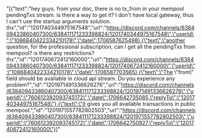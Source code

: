 "[{\"text\":\"hey guys. from your doc, there is no tx_from in your mempool pendingTxs stream. is there a way to get it? I don't have local gateway, thus I can't use the startup arguments solution. thx\",\"id\":\"1201740344975167548\",\"url\":\"https://discord.com/channels/638409433860407300/638411171233398824/1201740344975167548\",\"userId\":\"1086840422334210178\",\"date\":1706587625498},{\"text\":\"another question, for the professional subscription, can I get all the pendingTxs from mempool? is there any restrictions? thx\",\"id\":\"1201740672412160000\",\"url\":\"https://discord.com/channels/638409433860407300/638411171233398824/1201740672412160000\",\"userId\":\"1086840422334210178\",\"date\":1706587703565},{\"text\":\"The \\\"from\\\" field should be available in cloud api stream. Do you experience any problem?\",\"id\":\"1201971491336626276\",\"url\":\"https://discord.com/channels/638409433860407300/638411171233398824/1201971491336626276\",\"userId\":\"760612392093745172\",\"date\":1706642735085,\"replyTo\":\"1201740344975167548\"},{\"text\":\"it gives you all available transactions in public mempool.\",\"id\":\"1201971557782802503\",\"url\":\"https://discord.com/channels/638409433860407300/638411171233398824/1201971557782802503\",\"userId\":\"760612392093745172\",\"date\":1706642750927,\"replyTo\":\"1201740672412160000\"}]"